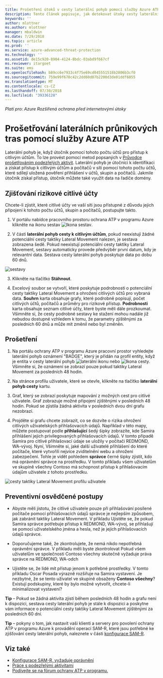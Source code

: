 ```yaml
---
title: Prošetření útoků v cesty laterální pohyb pomocí služby Azure ATP | Dokumentace Microsoftu
description: Tento článek popisuje, jak detekovat útoky cesty laterální pohyb s Azure Advanced Threat Protection (ATP).
keywords: ''
author: mlottner
ms.author: mlottner
manager: mbaldwin
ms.date: 7/29/2018
ms.topic: article
ms.prod: ''
ms.service: azure-advanced-threat-protection
ms.technology: ''
ms.assetid: de15c920-8904-4124-8bdc-03abd9f667cf
ms.reviewer: itargoet
ms.suite: ems
ms.openlocfilehash: b89cc6e7933c4f75e69cd045551518b2806b3cf0
ms.sourcegitcommit: 759e99f670c42c2dd60d07b2200d3de01ddf6055
ms.translationtype: MT
ms.contentlocale: cs-CZ
ms.lasthandoff: 07/30/2018
ms.locfileid: "39336128"
---
```

*Platí pro: Azure Rozšířená ochrana před internetovými útoky*

# <a name="investigating-lateral-movement-paths-with-azure-atp"></a>Prošetřování laterálních průnikových tras pomocí služby Azure ATP


Laterální pohyb je, když útočník pomocí tohoto počtu účtů pro přístup k citlivým účtům. To lze provést pomocí metod popsaných v [Průvodce prošetřováním podezřelých aktivit](suspicious-activity-guide.md). Laterální pohyb je útočníci k identifikaci a získat přístup k citlivým účtům a počítačů v síti pomocí tohoto počtu účtů, které sdílejí uložená pověření přihlášení v účtů, skupin a počítačů. Jakmile útočník získal přístup, útočník můžete také využít data na řadiče domény.


## <a name="discovery-your-at-risk-sensitive-accounts"></a>Zjišťování rizikové citlivé účty

Chcete-li zjistit, které citlivé účty ve vaší síti jsou přístupné z důvodu jejich připojení k tohoto počtu účtů, skupin a počítačů, postupujte takto. 

1. V portálu nabídce pracovního prostoru ochrana ATP v programu Azure klikněte na ikonu sestav ![Ikona sestav](./media/atp-report-icon.png).

2. V části **laterální pohyb cesty k citlivým účtům**, pokud neexistují žádné potenciální cesty taktiky Lateral Movement nalezen, je sestava zobrazena šedě. Pokud neexistují potenciální cesty taktiky Lateral Movement, sestavy automaticky provede předvýběr první datum, kdy je relevantní data. Sestava cesty laterální pohyb poskytuje data po dobu 60 dnů.

 ![sestavy](./media/reports.png)

3. Klikněte na tlačítko **Stáhnout**.

4. Excelový soubor se vytvoří, které poskytuje podrobnosti o potenciální cesty taktiky Lateral Movement a ohrožení citlivých účtů pro vybraná data. **Souhrn** karta obsahuje grafy, které podrobně popisují, počet citlivých účtů, počítačů a průměry pro rizikové přístup. **Podrobnosti** karta obsahuje seznam citlivé účty, které byste měli dále prozkoumat. Všimněte si, že cesty podrobné sestavy ke stažení mohou nadále již nebudou dostupné vzhledem k tomu, že parametry zjištěnými za posledních 60 dnů a může mít změnil nebo byl změněn.


## <a name="investigate"></a>Prošetření



1. Na portálu ochrany ATP v programu Azure pracovní prostor vyhledejte laterální pohyb oznámení "BADGE", který je přidán na profil entity, když je entita v cesty laterální pohyb ![laterální ikonu](./media/lateral-movement-icon.png) nebo ![Ikona cesty](./media/paths-icon.png). Všimněte si, že oznámení se zobrazí pouze pokud taktiky Lateral Movement za posledních 48 hodin. 

2. Na stránce profilu uživatele, které se otevře, klikněte na tlačítko **laterální pohyb cesty** kartu. 

3. Graf, který se zobrazí poskytuje mapování z možných cest pro citlivé uživatele. Graf zobrazuje možné připojení zjištěnými v posledních 48 hodin. Pokud se zjistila žádná aktivita v posledních dvou dní grafu nezobrazí. 

4. Projděte si grafu chcete zobrazit, co se dozvíte o rizika ohrožení citlivých uživatelských přihlašovacích údajů. Například v této mapy, můžete postupovat podle **přihlašující** šedý šipky zobrazíte, kde Samira přihlášení jejich privilegovaných přihlašovacích údajů. V tomto případě Samira pro citlivé přihlašovací údaje se uložily v počítači REDMOND, WA-vývoj. Nyní, Všimněte si, jaké další uživatelé přihlášení do které počítače, které vytvořili nejvíce zviditelnění webu a ohrožení zabezpečení. Tohle je vidět pohledem **správce** černé šipky zjistit, kdo má oprávnění správce na prostředku. V tomto příkladu všem uživatelům ve skupině všechny Contoso má schopnost přístup k přihlašovacím údajům uživatele z tohoto prostředku.  

 ![cesty taktiky Lateral Movement profilu uživatele](media/user-profile-lateral-movement-paths.png)


## <a name="preventative-best-practices"></a>Preventivní osvědčené postupy

- Abyste měli jistotu, že citlivé uživatele pouze při přihlašování posílené počítače pomocí přihlašovacích údajů správce je nejlepším způsobem, jak zabránit taktiky Lateral Movement. V příkladu Ujistěte se, že pokud Samira správce potřebuje přístup k REDMOND, WA-vývoj, se přihlašují se pomocí uživatelského jména a hesla, než je jejich přihlašovacích údajů správce.

- Doporučujeme také, že zkontrolujete, že nemá nikdo nepotřebná oprávnění správce. V příkladu měli byste zkontrolovat Pokud všem uživatelům ve společnosti Contoso všechny skutečně vyžaduje práva správce na REDMOND, WA-odch

- Ujistěte se, že lidé mít přístup jenom k potřebné prostředky. V tomto příkladu Oscar Posada výrazně rozšiřuje na Samira vystavení. Je nezbytné, že se tento uživatel ve skupině obsaženy **Contoso všechny**? Existují podskupiny, které by bylo možné vytvořit, chcete-li minimalizovat vystavení?

**Tip** – Pokud se žádná aktivita zjistí během posledních 48 hodin a grafu není k dispozici, sestava cesty laterální pohyb je stále k dispozici a poskytne vám informace o potenciální cesty taktiky Lateral Movement zjištěnými za posledních 60 dní. 

**Tip** – pokyny o tom, jak nastavit vaši klienti a servery pro povolení ochrany ATP v programu Azure k provádění operací SAM-R, které jsou potřebné ke zjišťování cesty laterální pohyb, naleznete v části [konfigurace SAM-R](install-atp-step8-samr.md).


## <a name="see-also"></a>Viz také

- [Konfigurace SAM-R, vyžaduje oprávnění](install-atp-step8-samr.md)
- [Práce s podezřelými aktivitami](working-with-suspicious-activities.md)
- [Podívejte se na fórum ochrany ATP v programu.](https://aka.ms/azureatpcommunity)